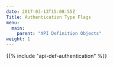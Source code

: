 ```yaml
---
date: 2017-03-13T15:08:55Z
Title: Authentication Type Flags
menu:
  main:
    parent: "API Definition Objects"
weight: 1
---
```


{{% include "api-def-authentication" %}}